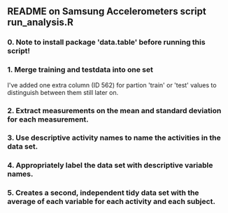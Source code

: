 ## README on Samsung Accelerometers script run_analysis.R

### 0. Note to install package 'data.table' before running this script!
### 1. Merge training and testdata into one set
I've added one extra column (ID 562) for partion 'train' or 'test' values to distinguish between them still later on.
### 2. Extract measurements on the mean and standard deviation for each measurement.
### 3. Use descriptive activity names to name the activities in the data set.
### 4. Appropriately label the data set with descriptive variable names.
### 5. Creates a second, independent tidy data set with the average of each variable for each activity and each subject.
